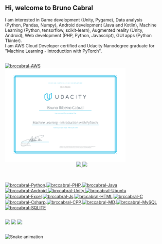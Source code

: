 ## Hi, welcome to Bruno Cabral

I am interested in Game development (Unity, Pygame), Data analysis (Python, Pandas, Numpy), Android development (Java and Kotlin), Machine Learning (Python, tensorflow, scikit-learn), Augmented reality (Unity, Android), Web development (PHP, Python, Javascript), GUI apps (Python Tkinter).  
I am AWS Cloud Developer certified and Udacity Nanodegree graduate for "Machine Learning - Introduction with PyTorch".


<div style="display: inline_block"><br>
  <a href="https://www.credly.com/badges/d0f1b2d7-68a4-4337-9eae-4dc08e667e93/linked_in_profile"><img align="center" alt="brccabral-AWS" src="https://images.credly.com/size/340x340/images/598f6ac6-2dbd-4394-8ae4-943b2f4c43ea/AWS-Developer-Associate-2020.png"></a>
  <a href="https://confirm.udacity.com/P5DP6EAA"><img align="center" alt="brccabral-Udacity" src="https://github.com/brccabral/brccabral/blob/694e2ba849f203e822648697ebf0dc2ddaf79e35/Udacity.svg" width="396px" height="306px"></a>
</div>

<div align="center">
  <a href="https://github.com/brccabral">
  <img height="180em" src="https://github-readme-stats.vercel.app/api?username=brccabral&show_icons=true&theme=dracula&include_all_commits=true&count_private=true"/>
  <img height="180em" src="https://github-readme-stats.vercel.app/api/top-langs/?username=brccabral&layout=compact&langs_count=7&theme=dracula"/>
</div>

##

<div style="display: inline_block"><br>
  <img align="center" alt="brccabral-Python" src="https://img.shields.io/badge/Python-3776AB?style=for-the-badge&logo=python&logoColor=white">
  <img align="center" alt="brccabral-PHP" src="https://img.shields.io/badge/PHP-777BB4?style=for-the-badge&logo=php&logoColor=white">
  <img align="center" alt="brccabral-Java" src="https://img.shields.io/badge/Java-ED8B00?style=for-the-badge&logo=java&logoColor=white">
  <img align="center" alt="brccabral-Android" src="https://img.shields.io/badge/Android-3DDC84?style=for-the-badge&logo=android&logoColor=white">
  <img align="center" alt="brccabral-Unity" src="https://img.shields.io/badge/Unity-100000?style=for-the-badge&logo=unity&logoColor=white">
  <img align="center" alt="brccabral-Ubuntu" src="https://img.shields.io/badge/Ubuntu-E95420?style=for-the-badge&logo=ubuntu&logoColor=white">
  <img align="center" alt="brccabral-Excel" src="https://img.shields.io/badge/Microsoft_Excel-217346?style=for-the-badge&logo=microsoft-excel&logoColor=white">
  <img align="center" alt="brccabral-Js" src="https://img.shields.io/badge/JavaScript-F7DF1E?style=for-the-badge&logo=javascript&logoColor=black">
  <img align="center" alt="brccabral-HTML" src="https://img.shields.io/badge/HTML-239120?style=for-the-badge&logo=html5&logoColor=white">
  <img align="center" alt="brccabral-C" src="https://img.shields.io/badge/C-00599C?style=for-the-badge&logo=c&logoColor=white">
  <img align="center" alt="brccabral-Csharp" src="https://img.shields.io/badge/C%23-239120?style=for-the-badge&logo=c-sharp&logoColor=white">
  <img align="center" alt="brccabral-CPP" src="https://img.shields.io/badge/C%2B%2B-00599C?style=for-the-badge&logo=c%2B%2B&logoColor=white">
  <img align="center" alt="brccabral-MD" src="https://img.shields.io/badge/Markdown-000000?style=for-the-badge&logo=markdown&logoColor=white">
  <img align="center" alt="brccabral-MySQL" src="https://img.shields.io/badge/MySQL-00000F?style=for-the-badge&logo=mysql&logoColor=white">
  <img align="center" alt="brccabral-SQLITE" src="https://img.shields.io/badge/SQLite-07405E?style=for-the-badge&logo=sqlite&logoColor=white">
</div>

##

<div>
  <a href="https://www.twitter.com/brunorcabral" target="_blank"><img src="https://img.shields.io/badge/Twitter-1DA1F2?style=for-the-badge&logo=twitter&logoColor=white" target="_blank"></a>
  <a href="https://www.linkedin.com/in/bruno-cabral-a4aa0b2/" target="_blank"><img src="https://img.shields.io/badge/LinkedIn-0077B5?style=for-the-badge&logo=linkedin&logoColor=white" target="_blank"></a>
  <a href="https://itch.io/profile/brunorcabral" target="_blank"><img src="https://img.shields.io/badge/Itch.io-FA5C5C?style=for-the-badge&logo=itch.io&logoColor=white" target="_blank"></a>
</div>

##

<div>
  
  ![Snake animation](https://github.com/brccabral/brccabral/blob/output/github-contribution-grid-snake.svg)
  
</div>
